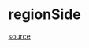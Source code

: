 # regionSide

[source](github.com/OpenFOAM-jp/OpenFOAM-utilities-tutorials-jp/blob/master/v1906/mesh/manipulation/splitMesh/regionSide.C/regionSide.C)



